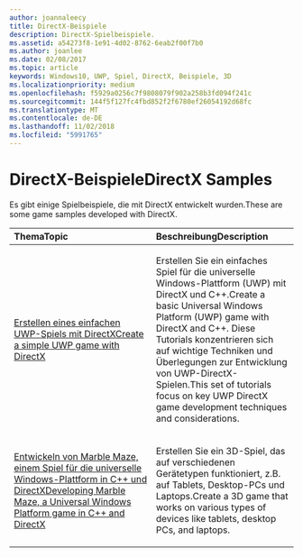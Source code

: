 ```yaml
---
author: joannaleecy
title: DirectX-Beispiele
description: DirectX-Spielbeispiele.
ms.assetid: a54273f8-1e91-4d02-8762-6eab2f00f7b0
ms.author: joanlee
ms.date: 02/08/2017
ms.topic: article
keywords: Windows10, UWP, Spiel, DirectX, Beispiele, 3D
ms.localizationpriority: medium
ms.openlocfilehash: f5929a0256c7f9808079f902a258b3fd094f241c
ms.sourcegitcommit: 144f5f127fc4fbd852f2f6780ef26054192d68fc
ms.translationtype: MT
ms.contentlocale: de-DE
ms.lasthandoff: 11/02/2018
ms.locfileid: "5991765"
---
```

# <a name="directx-samples"></a><span data-ttu-id="fccc0-104">DirectX-Beispiele</span><span class="sxs-lookup"><span data-stu-id="fccc0-104">DirectX Samples</span></span>

<span data-ttu-id="fccc0-105">Es gibt einige Spielbeispiele, die mit DirectX entwickelt wurden.</span><span class="sxs-lookup"><span data-stu-id="fccc0-105">These are some game samples developed with DirectX.</span></span>

<table>
<colgroup>
<col width="50%" />
<col width="50%" />
</colgroup>
<thead>
<tr class="header">
<th align="left"><span data-ttu-id="fccc0-106">Thema</span><span class="sxs-lookup"><span data-stu-id="fccc0-106">Topic</span></span></th>
<th align="left"><span data-ttu-id="fccc0-107">Beschreibung</span><span class="sxs-lookup"><span data-stu-id="fccc0-107">Description</span></span></th>
</tr>
</thead>
<tbody>
<tr class="odd">
<td align="left"><p><a href="tutorial--create-your-first-uwp-directx-game.md"><span data-ttu-id="fccc0-108">Erstellen eines einfachen UWP-Spiels mit DirectX</span><span class="sxs-lookup"><span data-stu-id="fccc0-108">Create a simple UWP game with DirectX</span></span></a></p></td>
<td align="left"><p><span data-ttu-id="fccc0-109">Erstellen Sie ein einfaches Spiel für die universelle Windows-Plattform (UWP) mit DirectX und C++.</span><span class="sxs-lookup"><span data-stu-id="fccc0-109">Create a basic Universal Windows Platform (UWP) game with DirectX and C++.</span></span> <span data-ttu-id="fccc0-110">Diese Tutorials konzentrieren sich auf wichtige Techniken und Überlegungen zur Entwicklung von UWP-DirectX-Spielen.</span><span class="sxs-lookup"><span data-stu-id="fccc0-110">This set of tutorials focus on key UWP DirectX game development techniques and considerations.</span></span></p></td>
</tr>
<tr class="even">
<td align="left"><p><a href="developing-marble-maze-a-windows-store-game-in-cpp-and-directx.md"><span data-ttu-id="fccc0-111">Entwickeln von Marble Maze, einem Spiel für die universelle Windows-Plattform in C++ und DirectX</span><span class="sxs-lookup"><span data-stu-id="fccc0-111">Developing Marble Maze, a Universal Windows Platform game in C++ and DirectX</span></span></a></p></td>
<td align="left"><p><span data-ttu-id="fccc0-112">Erstellen Sie ein 3D-Spiel, das auf verschiedenen Gerätetypen funktioniert, z.B. auf Tablets, Desktop-PCs und Laptops.</span><span class="sxs-lookup"><span data-stu-id="fccc0-112">Create a 3D game that works on various types of devices like tablets, desktop PCs, and laptops.</span></span></p></td>
</tr>
</tbody>
</table>